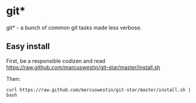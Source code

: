 git*
====

git* - a bunch of common git tasks made less verbose.

Easy install
------------

First, be a responsible codizen and read https://raw.github.com/marcuswestin/git-star/master/install.sh

Then:

	curl https://raw.github.com/marcuswestin/git-star/master/install.sh | bash
